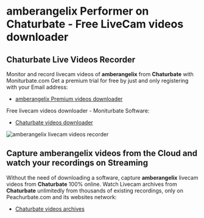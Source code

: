 # amberangelix Performer on Chaturbate - Free LiveCam videos downloader

## Chaturbate Live Videos Recorder

Monitor and record livecam videos of **amberangelix** from **Chaturbate** with Moniturbate.com
Get a premium trial for free by just and only registering with your Email address:
* [amberangelix Premium videos downloader](https://moniturbate.com/request-demo-licence-key.html)

Free livecam videos downloader - Moniturbate Software:
* [Chaturbate videos downloader](https://moniturbate.com/moniturbate-download-software.html)

![amberangelix livecam videos recorder](https://peachurnet.com/templates/moniturbate-software.png)


## Capture amberangelix videos from the Cloud and watch your recordings on Streaming

Without the need of downloading a software, capture **amberangelix** livecam videos from **Chaturbate** 100% online.
Watch Livecam archives from **Chaturbate** unlimitedly from thousands of existing recordings, only on Peachurbate.com and its websites network:
* [Chaturbate videos archives](https://peachurnet.com/)